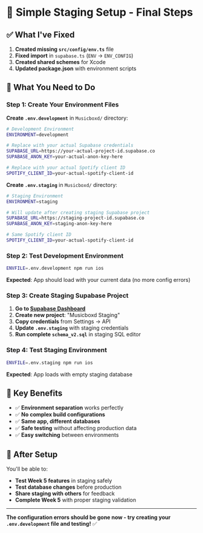 # 🚀 Simple Staging Setup - Final Steps

## ✅ What I've Fixed

1. **Created missing `src/config/env.ts`** file
2. **Fixed import** in `supabase.ts` (`ENV` → `ENV_CONFIG`)  
3. **Created shared schemes** for Xcode
4. **Updated package.json** with environment scripts

## 🔧 What You Need to Do

### **Step 1: Create Your Environment Files**

**Create `.env.development`** in `Musicboxd/` directory:
```bash
# Development Environment
ENVIRONMENT=development

# Replace with your actual Supabase credentials
SUPABASE_URL=https://your-actual-project-id.supabase.co
SUPABASE_ANON_KEY=your-actual-anon-key-here

# Replace with your actual Spotify client ID
SPOTIFY_CLIENT_ID=your-actual-spotify-client-id
```

**Create `.env.staging`** in `Musicboxd/` directory:
```bash
# Staging Environment  
ENVIRONMENT=staging

# Will update after creating staging Supabase project
SUPABASE_URL=https://staging-project-id.supabase.co
SUPABASE_ANON_KEY=staging-anon-key-here

# Same Spotify client ID
SPOTIFY_CLIENT_ID=your-actual-spotify-client-id
```

### **Step 2: Test Development Environment**
```bash
ENVFILE=.env.development npm run ios
```

**Expected**: App should load with your current data (no more config errors)

### **Step 3: Create Staging Supabase Project**
1. **Go to [Supabase Dashboard](https://supabase.com/dashboard)**
2. **Create new project**: "Musicboxd Staging"
3. **Copy credentials** from Settings → API
4. **Update `.env.staging`** with staging credentials
5. **Run complete `schema_v2.sql`** in staging SQL editor

### **Step 4: Test Staging Environment**
```bash
ENVFILE=.env.staging npm run ios
```

**Expected**: App loads with empty staging database

## 🎯 Key Benefits

- ✅ **Environment separation** works perfectly
- ✅ **No complex build configurations** 
- ✅ **Same app, different databases**
- ✅ **Safe testing** without affecting production data
- ✅ **Easy switching** between environments

## 🚀 After Setup

You'll be able to:
- **Test Week 5 features** in staging safely
- **Test database changes** before production
- **Share staging with others** for feedback
- **Complete Week 5** with proper staging validation

---

**The configuration errors should be gone now - try creating your `.env.development` file and testing!** ✅